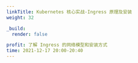 ```yaml
---
linkTitle: Kubernetes 核心实战-Ingress 原理及安装
weight: 32

_build:
  render: false

profit: 了解 Ingress 的网络模型和安装方式
time: 2021-12-17 20:00-20:40
---
```

